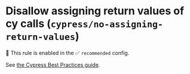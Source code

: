 # Disallow assigning return values of cy calls (`cypress/no-assigning-return-values`)

💼 This rule is enabled in the ✅ `recommended` config.

<!-- end auto-generated rule header -->

See [the Cypress Best Practices guide](https://on.cypress.io/best-practices#Assigning-Return-Values).
